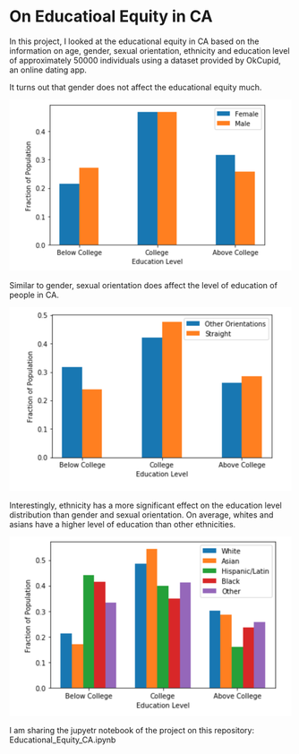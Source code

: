 # On Educatioal Equity in CA

In this project, I looked at the educational equity in CA based on the information on age, gender, sexual orientation, ethnicity and education level of approximately 50000 individuals using a dataset provided by OkCupid, an online dating app. 

It turns out that gender does not affect the educational equity much.

![](Figures/gender.png)

Similar to gender, sexual orientation does affect the level of education of people in CA. 

![](Figures/sexual_orientation.png)

Interestingly, ethnicity has a more significant effect on the education level distribution than gender and sexual orientation. On average, whites and asians have a higher level of education than other ethnicities. 

![](Figures/ethnicity.png)

I am sharing the jupyetr notebook of the project on this repository: Educational_Equity_CA.ipynb

